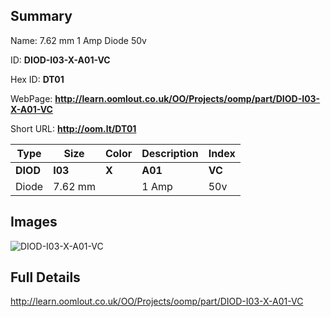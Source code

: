 

## Summary
 
Name: 7.62 mm 1 Amp Diode 50v

ID: __DIOD-I03-X-A01-VC__

Hex ID: __DT01__

WebPage: __http://learn.oomlout.co.uk/OO/Projects/oomp/part/DIOD-I03-X-A01-VC__

Short URL: __http://oom.lt/DT01__


| Type   | Size   | Color   | Description   | Index   |    
| ----- | ------   | ------   | -----   | ----   |    
| __DIOD__   					| __I03__   					| __X__    						| __A01__    					| __VC__ |    
| Diode		| 7.62 mm	| 		| 1 Amp	| 50v	|

## Images
![DIOD-I03-X-A01-VC](http://oomlout.com/oomp-gen/parts/DIOD-I03-X-A01-VC/DIOD-I03-X-A01-VC_420.jpg)

## Full Details

 http://learn.oomlout.co.uk/OO/Projects/oomp/part/DIOD-I03-X-A01-VC

